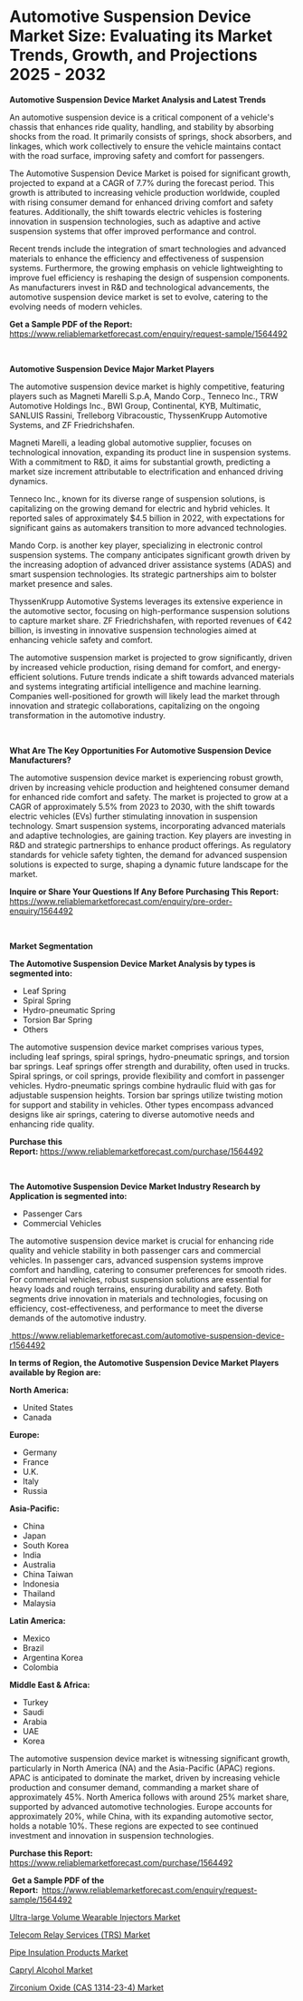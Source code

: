 <p><h1>Automotive Suspension Device Market Size: Evaluating its Market Trends, Growth, and Projections 2025 - 2032</h1></p><p><strong>Automotive Suspension Device Market Analysis and Latest Trends</strong></p>
<p><p>An automotive suspension device is a critical component of a vehicle's chassis that enhances ride quality, handling, and stability by absorbing shocks from the road. It primarily consists of springs, shock absorbers, and linkages, which work collectively to ensure the vehicle maintains contact with the road surface, improving safety and comfort for passengers.</p><p>The Automotive Suspension Device Market is poised for significant growth, projected to expand at a CAGR of 7.7% during the forecast period. This growth is attributed to increasing vehicle production worldwide, coupled with rising consumer demand for enhanced driving comfort and safety features. Additionally, the shift towards electric vehicles is fostering innovation in suspension technologies, such as adaptive and active suspension systems that offer improved performance and control. </p><p>Recent trends include the integration of smart technologies and advanced materials to enhance the efficiency and effectiveness of suspension systems. Furthermore, the growing emphasis on vehicle lightweighting to improve fuel efficiency is reshaping the design of suspension components. As manufacturers invest in R&D and technological advancements, the automotive suspension device market is set to evolve, catering to the evolving needs of modern vehicles.</p></p>
<p><strong>Get a Sample PDF of the Report:&nbsp;</strong> <a href="https://www.reliablemarketforecast.com/enquiry/request-sample/1564492?utm_campaign=2011&utm_medium=2&utm_source=Github&utm_content=ia&utm_term=30012025&utm_id=automotive-suspension-device">https://www.reliablemarketforecast.com/enquiry/request-sample/1564492</a></p>
<p>&nbsp;</p>
<p><strong>Automotive Suspension Device Major Market Players</strong></p>
<p><p>The automotive suspension device market is highly competitive, featuring players such as Magneti Marelli S.p.A, Mando Corp., Tenneco Inc., TRW Automotive Holdings Inc., BWI Group, Continental, KYB, Multimatic, SANLUIS Rassini, Trelleborg Vibracoustic, ThyssenKrupp Automotive Systems, and ZF Friedrichshafen. </p><p>Magneti Marelli, a leading global automotive supplier, focuses on technological innovation, expanding its product line in suspension systems. With a commitment to R&D, it aims for substantial growth, predicting a market size increment attributable to electrification and enhanced driving dynamics.</p><p>Tenneco Inc., known for its diverse range of suspension solutions, is capitalizing on the growing demand for electric and hybrid vehicles. It reported sales of approximately $4.5 billion in 2022, with expectations for significant gains as automakers transition to more advanced technologies.</p><p>Mando Corp. is another key player, specializing in electronic control suspension systems. The company anticipates significant growth driven by the increasing adoption of advanced driver assistance systems (ADAS) and smart suspension technologies. Its strategic partnerships aim to bolster market presence and sales.</p><p>ThyssenKrupp Automotive Systems leverages its extensive experience in the automotive sector, focusing on high-performance suspension solutions to capture market share. ZF Friedrichshafen, with reported revenues of €42 billion, is investing in innovative suspension technologies aimed at enhancing vehicle safety and comfort.</p><p>The automotive suspension market is projected to grow significantly, driven by increased vehicle production, rising demand for comfort, and energy-efficient solutions. Future trends indicate a shift towards advanced materials and systems integrating artificial intelligence and machine learning. Companies well-positioned for growth will likely lead the market through innovation and strategic collaborations, capitalizing on the ongoing transformation in the automotive industry.</p></p>
<p>&nbsp;</p>
<p><strong>What Are The Key Opportunities For Automotive Suspension Device Manufacturers?</strong></p>
<p><p>The automotive suspension device market is experiencing robust growth, driven by increasing vehicle production and heightened consumer demand for enhanced ride comfort and safety. The market is projected to grow at a CAGR of approximately 5.5% from 2023 to 2030, with the shift towards electric vehicles (EVs) further stimulating innovation in suspension technology. Smart suspension systems, incorporating advanced materials and adaptive technologies, are gaining traction. Key players are investing in R&D and strategic partnerships to enhance product offerings. As regulatory standards for vehicle safety tighten, the demand for advanced suspension solutions is expected to surge, shaping a dynamic future landscape for the market.</p></p>
<p><strong>Inquire or Share Your Questions If Any Before Purchasing This Report:</strong> <a href="https://www.reliablemarketforecast.com/enquiry/pre-order-enquiry/1564492?utm_campaign=2011&utm_medium=2&utm_source=Github&utm_content=ia&utm_term=30012025&utm_id=automotive-suspension-device">https://www.reliablemarketforecast.com/enquiry/pre-order-enquiry/1564492</a></p>
<p>&nbsp;</p>
<p><strong>Market Segmentation</strong></p>
<p><strong>The Automotive Suspension Device Market Analysis by types is segmented into:</strong></p>
<p><ul><li>Leaf Spring</li><li>Spiral Spring</li><li>Hydro-pneumatic Spring</li><li>Torsion Bar Spring</li><li>Others</li></ul></p>
<p><p>The automotive suspension device market comprises various types, including leaf springs, spiral springs, hydro-pneumatic springs, and torsion bar springs. Leaf springs offer strength and durability, often used in trucks. Spiral springs, or coil springs, provide flexibility and comfort in passenger vehicles. Hydro-pneumatic springs combine hydraulic fluid with gas for adjustable suspension heights. Torsion bar springs utilize twisting motion for support and stability in vehicles. Other types encompass advanced designs like air springs, catering to diverse automotive needs and enhancing ride quality.</p></p>
<p><strong>Purchase this Report:&nbsp;</strong><a href="https://www.reliablemarketforecast.com/purchase/1564492?utm_campaign=2011&utm_medium=2&utm_source=Github&utm_content=ia&utm_term=30012025&utm_id=automotive-suspension-device">https://www.reliablemarketforecast.com/purchase/1564492</a></p>
<p>&nbsp;</p>
<p><strong>The Automotive Suspension Device Market Industry Research by Application is segmented into:</strong></p>
<p><ul><li>Passenger Cars</li><li>Commercial Vehicles</li></ul></p>
<p><p>The automotive suspension device market is crucial for enhancing ride quality and vehicle stability in both passenger cars and commercial vehicles. In passenger cars, advanced suspension systems improve comfort and handling, catering to consumer preferences for smooth rides. For commercial vehicles, robust suspension solutions are essential for heavy loads and rough terrains, ensuring durability and safety. Both segments drive innovation in materials and technologies, focusing on efficiency, cost-effectiveness, and performance to meet the diverse demands of the automotive industry.</p></p>
<p><a href="https://www.reliablemarketforecast.com/automotive-suspension-device-r1564492?utm_campaign=2011&utm_medium=2&utm_source=Github&utm_content=ia&utm_term=30012025&utm_id=automotive-suspension-device">&nbsp;https://www.reliablemarketforecast.com/automotive-suspension-device-r1564492</a></p>
<p><strong>In terms of Region, the Automotive Suspension Device Market Players available by Region are:</strong></p>
<p>
    <p> <strong> North America: </strong>
        <ul>
            <li>United States</li>
            <li>Canada</li>
        </ul>
        </p> 
    <p> <strong> Europe: </strong>
        <ul>
            <li>Germany</li>
            <li>France</li>
            <li>U.K.</li>
            <li>Italy</li>
            <li>Russia</li>
        </ul>
        </p> 
    <p> <strong> Asia-Pacific: </strong>
        <ul>
            <li>China</li>
            <li>Japan</li>
            <li>South Korea</li>
            <li>India</li>
            <li>Australia</li>
            <li>China Taiwan</li>
            <li>Indonesia</li>
            <li>Thailand</li>
            <li>Malaysia</li>
        </ul>
        </p> 
    <p> <strong> Latin America: </strong>
        <ul>
            <li>Mexico</li>
            <li>Brazil</li>
            <li>Argentina Korea</li>
            <li>Colombia</li>
        </ul>
        </p> 
    <p> <strong> Middle East & Africa: </strong>
        <ul>
            <li>Turkey</li>
            <li>Saudi</li>
            <li>Arabia</li>
            <li>UAE</li>
            <li>Korea</li>
        </ul>
    </p>
    </p>
<p><p>The automotive suspension device market is witnessing significant growth, particularly in North America (NA) and the Asia-Pacific (APAC) regions. APAC is anticipated to dominate the market, driven by increasing vehicle production and consumer demand, commanding a market share of approximately 45%. North America follows with around 25% market share, supported by advanced automotive technologies. Europe accounts for approximately 20%, while China, with its expanding automotive sector, holds a notable 10%. These regions are expected to see continued investment and innovation in suspension technologies.</p></p>
<p><strong>Purchase this Report: </strong><a href="https://www.reliablemarketforecast.com/purchase/1564492?utm_campaign=2011&utm_medium=2&utm_source=Github&utm_content=ia&utm_term=30012025&utm_id=automotive-suspension-device">https://www.reliablemarketforecast.com/purchase/1564492</a></p>
<p>&nbsp;<strong>Get a Sample PDF of the Report:&nbsp;&nbsp;</strong><a href="https://www.reliablemarketforecast.com/enquiry/request-sample/1564492?utm_campaign=2011&utm_medium=2&utm_source=Github&utm_content=ia&utm_term=30012025&utm_id=automotive-suspension-device">https://www.reliablemarketforecast.com/enquiry/request-sample/1564492</a></p>
<p><strong></strong></p>
<p><p><a href="https://www.linkedin.com/pulse/current-evaluation-future-growth-potential-ultra-large-volume-nmzie?utm_campaign=2011&utm_medium=2&utm_source=Github&utm_content=ia&utm_term=30012025&utm_id=automotive-suspension-device">Ultra-large Volume Wearable Injectors Market</a></p><p><a href="https://www.linkedin.com/pulse/analyzing-telecom-relay-services-trs-market-103-cagr-xrdfc?utm_campaign=2011&utm_medium=2&utm_source=Github&utm_content=ia&utm_term=30012025&utm_id=automotive-suspension-device">Telecom Relay Services (TRS) Market</a></p><p><a href="https://github.com/RickHolmes3/Market-Research-Report-List-7/blob/main/pipe-insulation-products-market.md?utm_campaign=2011&utm_medium=2&utm_source=Github&utm_content=ia&utm_term=30012025&utm_id=automotive-suspension-device">Pipe Insulation Products Market</a></p><p><a href="https://github.com/beroxiluwaya/Market-Research-Report-List-1/blob/main/capryl-alcohol-market.md?utm_campaign=2011&utm_medium=2&utm_source=Github&utm_content=ia&utm_term=30012025&utm_id=automotive-suspension-device">Capryl Alcohol Market</a></p><p><a href="https://www.linkedin.com/pulse/investing-zirconium-oxide-cas-1314-23-4-market-trends-leading-tpemc?utm_campaign=2011&utm_medium=2&utm_source=Github&utm_content=ia&utm_term=30012025&utm_id=automotive-suspension-device">Zirconium Oxide (CAS 1314-23-4) Market</a></p></p>